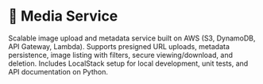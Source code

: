 
# 📄 Media Service
Scalable image upload and metadata service built on AWS (S3, DynamoDB, API Gateway, Lambda). Supports presigned URL uploads, metadata persistence, image listing with filters, secure viewing/download, and deletion. Includes LocalStack setup for local development, unit tests, and API documentation on Python.